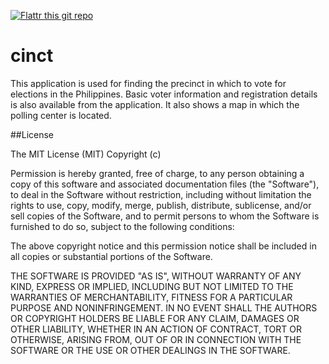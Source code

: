 [![Flattr this git repo](http://api.flattr.com/button/flattr-badge-large.png)](https://flattr.com/submit/auto?user_id=wernancheta&url=https://github.com/anchetaWern/cinct&title=cinct&language=php&tags=github&category=software)

# cinct
This application is used for finding the precinct in which to vote for elections in the Philippines. Basic voter information and registration details is also available from the application. It also shows a map in which the polling center is located.


##License

The MIT License (MIT) Copyright (c)

Permission is hereby granted, free of charge, to any person obtaining a copy of this software and associated documentation files (the "Software"), to deal in the Software without restriction, including without limitation the rights to use, copy, modify, merge, publish, distribute, sublicense, and/or sell copies of the Software, and to permit persons to whom the Software is furnished to do so, subject to the following conditions:

The above copyright notice and this permission notice shall be included in all copies or substantial portions of the Software.

THE SOFTWARE IS PROVIDED "AS IS", WITHOUT WARRANTY OF ANY KIND, EXPRESS OR IMPLIED, INCLUDING BUT NOT LIMITED TO THE WARRANTIES OF MERCHANTABILITY, FITNESS FOR A PARTICULAR PURPOSE AND NONINFRINGEMENT. IN NO EVENT SHALL THE AUTHORS OR COPYRIGHT HOLDERS BE LIABLE FOR ANY CLAIM, DAMAGES OR OTHER LIABILITY, WHETHER IN AN ACTION OF CONTRACT, TORT OR OTHERWISE, ARISING FROM, OUT OF OR IN CONNECTION WITH THE SOFTWARE OR THE USE OR OTHER DEALINGS IN THE SOFTWARE.

